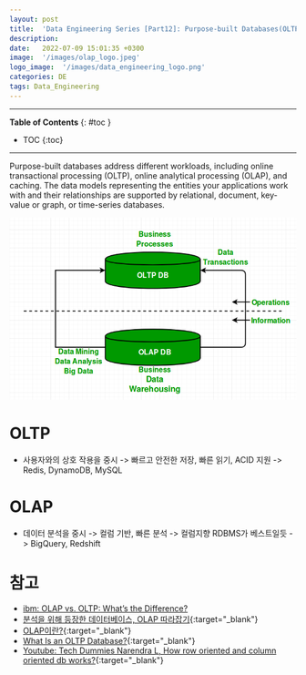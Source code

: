 ```yaml
---
layout: post
title:  'Data Engineering Series [Part12]: Purpose-built Databases(OLTP, OLAP, Cache)'
description: 
date:   2022-07-09 15:01:35 +0300
image:  '/images/olap_logo.jpeg'
logo_image:  '/images/data_engineering_logo.png'
categories: DE
tags: Data_Engineering
---
```

---

**Table of Contents**
{: #toc }
*  TOC
{:toc}

---

Purpose-built databases address different workloads, including online transactional processing (OLTP), online analytical processing (OLAP), and caching. The data models representing the entities your applications work with and their relationships are supported by relational, document, key-value or graph, or time-series databases.  

![](/images/olap_1.png)

# OLTP

- 사용자와의 상호 작용을 중시 -> 빠르고 안전한 저장, 빠른 읽기, ACID 지원 -> Redis, DynamoDB, MySQL

# OLAP

- 데이터 분석을 중시 -> 컬럼 기반, 빠른 분석 -> 컬럼지향 RDBMS가 베스트일듯 -> BigQuery, Redshift

# 참고

- [ibm: OLAP vs. OLTP: What’s the Difference?](https://www.ibm.com/cloud/blog/olap-vs-oltp)
- [분석을 위해 등장한 데이터베이스, OLAP 따라잡기](https://www.ciokorea.com/news/225564){:target="_blank"}
- [OLAP이란?](https://brunch.co.kr/@qqplot/27){:target="_blank"}
- [What Is an OLTP Database?](https://phoenixnap.com/kb/oltp-database){:target="_blank"}
- [Youtube: Tech Dummies Narendra L, How row oriented and column oriented db works?](https://www.youtube.com/watch?v=uMkVi4SDLbM&t=180s){:target="_blank"}
